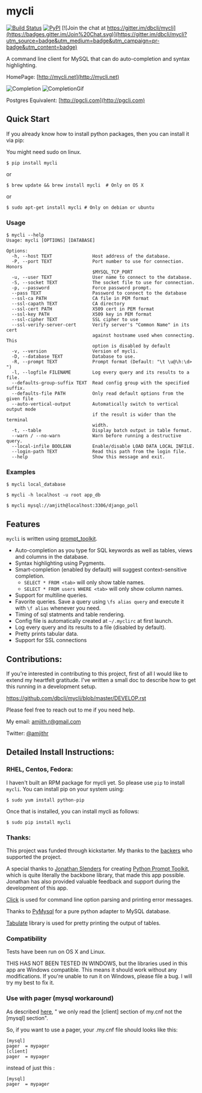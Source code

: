 # mycli

[![Build Status](https://travis-ci.org/dbcli/mycli.svg?branch=master)](https://travis-ci.org/dbcli/mycli)
[![PyPI](https://img.shields.io/pypi/v/mycli.svg?style=plastic)](https://pypi.python.org/pypi/mycli)
[![Join the chat at https://gitter.im/dbcli/mycli](https://badges.gitter.im/Join%20Chat.svg)](https://gitter.im/dbcli/mycli?utm_source=badge&utm_medium=badge&utm_campaign=pr-badge&utm_content=badge)

A command line client for MySQL that can do auto-completion and syntax highlighting.

HomePage: [http://mycli.net](http://mycli.net)

![Completion](screenshots/tables.png)
![CompletionGif](screenshots/main.gif)

Postgres Equivalent: [http://pgcli.com](http://pgcli.com)

Quick Start
-----------

If you already know how to install python packages, then you can install it via pip:

You might need sudo on linux.

```
$ pip install mycli
```

or

```
$ brew update && brew install mycli  # Only on OS X
```

or

```
$ sudo apt-get install mycli # Only on debian or ubuntu
```

### Usage

    $ mycli --help
    Usage: mycli [OPTIONS] [DATABASE]

    Options:
      -h, --host TEXT               Host address of the database.
      -P, --port TEXT               Port number to use for connection. Honors
                                    $MYSQL_TCP_PORT
      -u, --user TEXT               User name to connect to the database.
      -S, --socket TEXT             The socket file to use for connection.
      -p, --password                Force password prompt.
      --pass TEXT                   Password to connect to the database
      --ssl-ca PATH                 CA file in PEM format
      --ssl-capath TEXT             CA directory
      --ssl-cert PATH               X509 cert in PEM format
      --ssl-key PATH                X509 key in PEM format
      --ssl-cipher TEXT             SSL cipher to use
      --ssl-verify-server-cert      Verify server's "Common Name" in its cert
                                    against hostname used when connecting. This
                                    option is disabled by default
      -v, --version                 Version of mycli.
      -D, --database TEXT     	    Database to use.
      -R, --prompt TEXT             Prompt format (Default: "\t \u@\h:\d> ")
      -l, --logfile FILENAME        Log every query and its results to a file.
      --defaults-group-suffix TEXT  Read config group with the specified suffix.
      --defaults-file PATH          Only read default options from the given file
      --auto-vertical-output        Automatically switch to vertical output mode
                                    if the result is wider than the terminal
                                    width.
      -t, --table                   Display batch output in table format.
      --warn / --no-warn            Warn before running a destructive query.
      --local-infile BOOLEAN        Enable/disable LOAD DATA LOCAL INFILE.
      --login-path TEXT             Read this path from the login file.
      --help                        Show this message and exit.

### Examples

    $ mycli local_database

    $ mycli -h localhost -u root app_db

    $ mycli mysql://amjith@localhost:3306/django_poll

Features
--------

`mycli` is written using [prompt_toolkit](https://github.com/jonathanslenders/python-prompt-toolkit/).

* Auto-completion as you type for SQL keywords as well as tables, views and
  columns in the database.
* Syntax highlighting using Pygments.
* Smart-completion (enabled by default) will suggest context-sensitive completion.
    - `SELECT * FROM <tab>` will only show table names.
    - `SELECT * FROM users WHERE <tab>` will only show column names.
* Support for multiline queries.
* Favorite queries. Save a query using `\fs alias query` and execute it with `\f alias` whenever you need.
* Timing of sql statments and table rendering.
* Config file is automatically created at ``~/.myclirc`` at first launch.
* Log every query and its results to a file (disabled by default).
* Pretty prints tabular data.
* Support for SSL connections

Contributions:
--------------

If you're interested in contributing to this project, first of all I would like
to extend my heartfelt gratitude. I've written a small doc to describe how to
get this running in a development setup.

https://github.com/dbcli/mycli/blob/master/DEVELOP.rst

Please feel free to reach out to me if you need help.

My email: amjith.r@gmail.com

Twitter: [@amjithr](http://twitter.com/amjithr)

## Detailed Install Instructions:

### RHEL, Centos, Fedora:

I haven't built an RPM package for mycli yet. So please use `pip` to install `mycli`. You can install pip on your system using:

```
$ sudo yum install python-pip
```

Once that is installed, you can install mycli as follows:

```
$ sudo pip install mycli
```

### Thanks:

This project was funded through kickstarter. My thanks to the [backers](http://mycli.net/sponsors) who supported the project.

A special thanks to [Jonathan Slenders](https://twitter.com/jonathan_s) for
creating [Python Prompt Toolkit](http://github.com/jonathanslenders/python-prompt-toolkit),
which is quite literally the backbone library, that made this app possible.
Jonathan has also provided valuable feedback and support during the development
of this app.

[Click](http://click.pocoo.org/3/) is used for command line option parsing
and printing error messages.

Thanks to [PyMysql](http://www.pymysql.org/) for a pure python adapter to MySQL database.

[Tabulate](https://pypi.python.org/pypi/tabulate) library is used for pretty printing the output of tables.


### Compatibility

Tests have been run on OS X and Linux.

THIS HAS NOT BEEN TESTED IN WINDOWS, but the libraries used in this app are Windows compatible. This means it should work without any modifications. If you're unable to run it on Windows, please file a bug. I will try my best to fix it.

### Use with pager (mysql workaround)
As described [here](https://github.com/dbcli/mycli/issues/281), " we only read the [client] section of my.cnf not the [mysql] section".

So, if you want to use a pager, your .my.cnf file should looks like this:

```
[mysql]
pager  = mypager
[client]
pager  = mypager
```

instead of just this :

```
[mysql]
pager  = mypager
```
